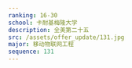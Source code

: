 ```yaml
---
ranking: 16-30
school: 卡耐基梅隆大学
description: 全美第二十五
src: /assets/offer_update/131.jpg
major: 移动物联网工程
sequence: 131
---
```

